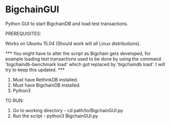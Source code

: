 # BigchainGUI
Python GUI to start BigchainDB and load test transactions. 

PREREQUISITES: 

Works on Ubuntu 15.04 (Should work will all Linux distributions). 

*** You might have to alter the script as Bigchain gets developed, for example loading test transactions used to be done by using the command 'bigchaindb-benchmark load' which got replaced by 'bigchaindb load'. I will try to keep this updated. ***

1. Must have RethinkDB installed.
2. Must have BigchainDB installed. 
3. Python3 

TO RUN:
1. Go to working directory - cd path/to/BigchainGUI.py
2. Run the script - python3 BigchainGUI.py

